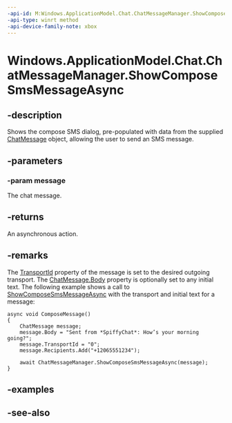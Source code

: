 ```yaml
---
-api-id: M:Windows.ApplicationModel.Chat.ChatMessageManager.ShowComposeSmsMessageAsync(Windows.ApplicationModel.Chat.ChatMessage)
-api-type: winrt method
-api-device-family-note: xbox
---
```


<!-- Method syntax
public Windows.Foundation.IAsyncAction ShowComposeSmsMessageAsync(Windows.ApplicationModel.Chat.ChatMessage message)
-->

# Windows.ApplicationModel.Chat.ChatMessageManager.ShowComposeSmsMessageAsync

## -description
Shows the compose SMS dialog, pre-populated with data from the supplied [ChatMessage](chatmessage.md) object, allowing the user to send an SMS message.

## -parameters
### -param message
The chat message.

## -returns
An asynchronous action.

## -remarks
The [TransportId](chatmessage_transportid.md) property of the message is set to the desired outgoing transport. The [ChatMessage.Body](chatmessage_body.md) property is optionally set to any initial text. The following example shows a call to [ShowComposeSmsMessageAsync](chatmessagemanager_showcomposesmsmessageasync.md) with the transport and initial text for a message:

```
async void ComposeMessage()
{
    ChatMessage message;
    message.Body = "Sent from *SpiffyChat*: How’s your morning going?";
    message.TransportId = "0";
    message.Recipients.Add("+12065551234"); 

    await ChatMessageManager.ShowComposeSmsMessageAsync(message);
}

```



## -examples

## -see-also
